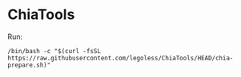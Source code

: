 # ChiaTools

Run:

```
/bin/bash -c "$(curl -fsSL https://raw.githubusercontent.com/legoless/ChiaTools/HEAD/chia-prepare.sh)"
```
